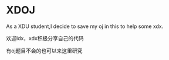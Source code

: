 # XDOJ
As a XDU student,I decide to save my oj in this to help some xdx. 



欢迎ldx，xdx积极分享自己的代码


有oj题目不会的也可以来这里研究
